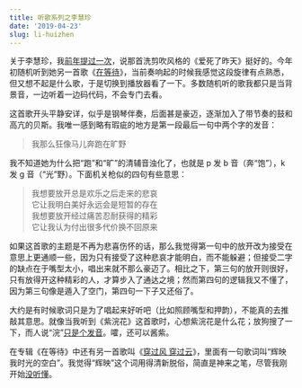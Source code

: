 ```yaml
---
title: 听歌系列之李慧珍
date: '2019-04-23'
slug: li-huizhen
---
```


关于李慧珍，我[前年提过一次](/cn/2017/10/wash-cut-blow/)，说那首洗剪吹风格的《爱死了昨天》挺好的。今年初随机听到她另一首歌《[在等待](http://music.163.com/#/m/song?id=254061)》，当前奏响起的时候我感觉这段旋律有点熟悉，但又想不起是什么歌，于是切换到播放器看了一下。多数随机听的歌我都只是当背景音，一边听着一边码代码，不会专门去看。

这首歌开头平静安详，似乎是钢琴伴奏，后面甚是豪迈，逐渐加入了带节奏的鼓和高亢的贝斯。我唯一感到略有瑕疵的地方是第一段最后一句中两个字的发音：

> 我那么狂像马儿奔跑在旷野

我不知道她为什么把“跑”和“旷”的清辅音浊化了，也就是 p 发 b 音（奔“饱”），k 发 g 音（“光”野）。下面机关枪似的四句有些意思：

> 我想要放开总是欢乐之后走来的悲哀  
它让我明白美好永远会是短暂的存在  
我想要放开经过痛苦忍耐获得的精彩  
它让我认为付出很多代价换不回原来

如果这首歌的主题是不再为悲喜伤怀的话，那么我觉得第一句中的放开改为接受在意思上更通顺一些，因为只有接受了这种悲哀才能明白，而不能躲避；但接受二字的缺点在于嘴型太小，唱出来就不那么豪迈了。相比之下，第三句的放开则很好，只有放得开这种精彩的人，才算步入了通达之境；然而第四句的逻辑我又不懂了，因为第三句像是遁入了空门，第四句一下子又还俗了。

大约是有时候歌词只是为了唱起来好听吧（比如照顾嘴型和押韵），不能真的去推敲其意思。就像当我听到《紫浣花》这首歌时，心想紫浣花是什么花；放狗搜了一下，而人说“浣”[只是个发音](https://baike.baidu.com/item/%E7%B4%AB%E6%B5%A3%E8%8A%B1)。嚯，还可以酱紫。

在专辑《在等待》中还有另一首歌叫《[穿过风 穿过云](https://music.163.com/#/song?id=254063)》，里面有一句歌词叫“辉映我时光的空白”。我觉得“辉映”这个词用得清新脱俗，简直是神来之笔，尽管我刚开始[没听懂](/cn/2017/12/lyrics-incomprehensive/)。
